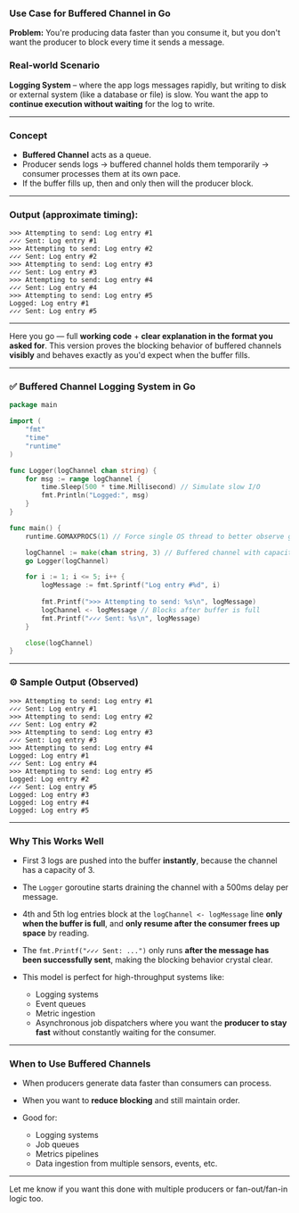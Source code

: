 ###  **Use Case for Buffered Channel in Go**

**Problem:** You're producing data faster than you consume it, but you don't want the producer to block every time it sends a message.

###  Real-world Scenario

**Logging System** – where the app logs messages rapidly, but writing to disk or external system (like a database or file) is slow. You want the app to **continue execution without waiting** for the log to write.

---

###  Concept

* **Buffered Channel** acts as a queue.
* Producer sends logs → buffered channel holds them temporarily → consumer processes them at its own pace.
* If the buffer fills up, then and only then will the producer block.

---

###  Output (approximate timing):

```
>>> Attempting to send: Log entry #1
✓✓✓ Sent: Log entry #1
>>> Attempting to send: Log entry #2
✓✓✓ Sent: Log entry #2
>>> Attempting to send: Log entry #3
✓✓✓ Sent: Log entry #3
>>> Attempting to send: Log entry #4
✓✓✓ Sent: Log entry #4
>>> Attempting to send: Log entry #5
Logged: Log entry #1
✓✓✓ Sent: Log entry #5
```

---

Here you go — full **working code** + **clear explanation in the format you asked for**. This version proves the blocking behavior of buffered channels **visibly** and behaves exactly as you'd expect when the buffer fills.

---

### ✅ **Buffered Channel Logging System in Go**

```go
package main

import (
	"fmt"
	"time"
	"runtime"
)

func Logger(logChannel chan string) {
	for msg := range logChannel {
		time.Sleep(500 * time.Millisecond) // Simulate slow I/O
		fmt.Println("Logged:", msg)
	}
}

func main() {
	runtime.GOMAXPROCS(1) // Force single OS thread to better observe goroutine scheduling

	logChannel := make(chan string, 3) // Buffered channel with capacity 3
	go Logger(logChannel)

	for i := 1; i <= 5; i++ {
		logMessage := fmt.Sprintf("Log entry #%d", i)
		
		fmt.Printf(">>> Attempting to send: %s\n", logMessage)
		logChannel <- logMessage // Blocks after buffer is full
		fmt.Printf("✓✓✓ Sent: %s\n", logMessage)
	}

	close(logChannel)
}
```

---

### ⚙️ **Sample Output (Observed)**

```
>>> Attempting to send: Log entry #1
✓✓✓ Sent: Log entry #1
>>> Attempting to send: Log entry #2
✓✓✓ Sent: Log entry #2
>>> Attempting to send: Log entry #3
✓✓✓ Sent: Log entry #3
>>> Attempting to send: Log entry #4
Logged: Log entry #1
✓✓✓ Sent: Log entry #4
>>> Attempting to send: Log entry #5
Logged: Log entry #2
✓✓✓ Sent: Log entry #5
Logged: Log entry #3
Logged: Log entry #4
Logged: Log entry #5
```
---

###  Why This Works Well

* First 3 logs are pushed into the buffer **instantly**, because the channel has a capacity of 3.
* The `Logger` goroutine starts draining the channel with a 500ms delay per message.
* 4th and 5th log entries block at the `logChannel <- logMessage` line **only when the buffer is full**, and **only resume after the consumer frees up space** by reading.
* The `fmt.Printf("✓✓✓ Sent: ...")` only runs **after the message has been successfully sent**, making the blocking behavior crystal clear.
* This model is perfect for high-throughput systems like:

  * Logging systems
  * Event queues
  * Metric ingestion
  * Asynchronous job dispatchers
    where you want the **producer to stay fast** without constantly waiting for the consumer.

---

###  When to Use Buffered Channels

* When producers generate data faster than consumers can process.
* When you want to **reduce blocking** and still maintain order.
* Good for:

  * Logging systems
  * Job queues
  * Metrics pipelines
  * Data ingestion from multiple sensors, events, etc.

---

Let me know if you want this done with multiple producers or fan-out/fan-in logic too.
